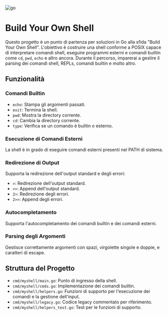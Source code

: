 ![go](https://go.dev/blog/go-brand/Go-Logo/SVG/Go-Logo_Aqua.svg)

# Build Your Own Shell
Questo progetto è un punto di partenza per soluzioni in Go alla sfida "Build Your Own Shell". L'obiettivo è costruire una shell conforme a POSIX capace di interpretare comandi shell, eseguire programmi esterni e comandi builtin come `cd`, `pwd`, `echo` e altro ancora. Durante il percorso, imparerai a gestire il parsing dei comandi shell, REPLs, comandi builtin e molto altro.

## Funzionalità

### Comandi Builtin
- `echo`: Stampa gli argomenti passati.
- `exit`: Termina la shell.
- `pwd`: Mostra la directory corrente.
- `cd`: Cambia la directory corrente.
- `type`: Verifica se un comando è builtin o esterno.

### Esecuzione di Comandi Esterni
La shell è in grado di eseguire comandi esterni presenti nel PATH di sistema.

### Redirezione di Output
Supporta la redirezione dell'output standard e degli errori:
- `>`: Redirezione dell'output standard.
- `>>`: Append dell'output standard.
- `2>`: Redirezione degli errori.
- `2>>`: Append degli errori.

### Autocompletamento
Supporta l'autocompletamento dei comandi builtin e dei comandi esterni.

### Parsing degli Argomenti
Gestisce correttamente argomenti con spazi, virgolette singole e doppie, e caratteri di escape.

## Struttura del Progetto

- `cmd/myshell/main.go`: Punto di ingresso della shell.
- `cmd/myshell/cmds.go`: Implementazione dei comandi builtin.
- `cmd/myshell/helpers.go`: Funzioni di supporto per l'esecuzione dei comandi e la gestione dell'input.
- `cmd/myshell/legacy.go`: Codice legacy commentato per riferimento.
- `cmd/myshell/helpers_test.go`: Test per le funzioni di supporto.